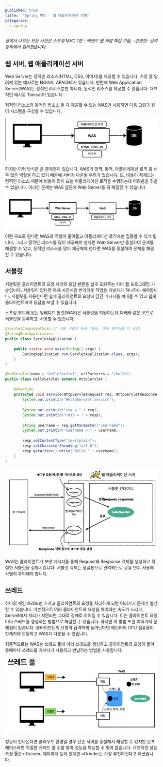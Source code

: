 ```yaml
---
published: true
title:  "Spring MVC - 웹 애플리케이션 이해"
categories:
  - spring
---
```


*글에서 나오는 모든 사진은 스프링 MVC 1편 - 백엔드 웹 개발 핵심 기술, -김영한- 님의 강의에서 캡처했습니다.*

## 웹 서버, 웹 애플리케이션 서버

Web Server는 정적인 리소스(HTML, CSS, 이미지)를 제공할 수 있습니다. 가장 잘 알려져 있는 예시로는 NGINX, APACHE가 있습니다. 반면에 Web Application Server(WAS)는 정적인 리로스뿐만 아니라, 동적인 리소스를 제공할 수 있습니다. 대표적인 예시로 Tomcat이 있습니다.

정적인 리소스와 동적인 리소스 둘 다 제공할 수 있는 WAS만 사용하면 다음 그림과 같이 시스템을 구성할 수 있습니다.

![WAS1](https://github.com/02ggang9/02ggang9.github.io/blob/master/_posts/images/spring/mvc/Chapter1/WAS.png?raw=true "출처: 스프링 MVC 1편 - 백엔드 웹 개발 핵심 기술 -김영한-")

하지만 이런 방식은 큰 문제점이 있습니다. WAS가 정적, 동적, 어플리케이션 로직 등 너무 많은 역할을 하고 있기 때문에 서버가 다운될 우려가 있습니다. 또, 비용이 적게드는 정적인 리소스 때문에 비용이 많이 드는 어플리케이션 로직을 수행하는데 어려움을 겪을 수 있습니다. 이러한 문제는 WAS 앞단에 Web Server를 둬 해결할 수 있습니다.

![WAS2](https://github.com/02ggang9/02ggang9.github.io/blob/master/_posts/images/spring/mvc/Chapter1/WAS2.png?raw=true "출처: 스프링 MVC 1편 - 백엔드 웹 개발 핵심 기술 -김영한-")

이런 구조로 된다면 WAS의 역할이 줄어들고 어플리케이션 로직에만 집중할 수 있게 됩니다. 그리고 정적인 리소스를 많이 제공해야 한다면 Web Server만 증설하여 문제를 해결할 수 있고, 동적인 리소스를 많이 제공해야 한다면 WAS를 증설하여 문제를 해결할 수 있습니다.

## 서블릿

서블릿은 클라이언트의 요청 처리와 응답 반환을 쉽게 도와주는 자바 웹 프로그래밍 기술입니다. 서블릿이 없다면 아래 사진처럼 번거러운 작업을 개발자가 하나하나 해야합니다. 서블릿을 사용한다면 쉽게 클라이언트의 요청에 담긴 메시지를 꺼내올 수 있고 쉽게 클라이언트에게 응답을 보낼 수 있습니다.

스프링 부트에 있는 임베디드 톰캣(WAS)은 서블릿을 지원하는데 아래와 같은 코드로 서블릿을 등록하고, 사용할 수 있습니다.

~~~java
@ServletComponentScan // 자동 서블릿 등록 (동등, 하위 패키지를 다 뒤짐)
@SpringBootApplication
public class ServletApplication {

	public static void main(String[] args) {
		SpringApplication.run(ServletApplication.class, args);
	}
}
~~~

~~~java
@WebServlet(name = "helloServlet", urlPatterns = "/hello")
public class HelloServlet extends HttpServlet {

    @Override
    protected void service(HttpServletRequest req, HttpServletResponse resp) throws ServletException, IOException {
        System.out.println("HelloServlet.service");

        System.out.println("req = " + req);
        System.out.println("resp = " + resp);

        String username = req.getParameter("username");
        System.out.println("username = " + username);

        resp.setContentType("text/plain");
        resp.setCharacterEncoding("utf-8");
        resp.getWriter().write("hello " + username);
    }
}

~~~

![Servlet](https://github.com/02ggang9/02ggang9.github.io/blob/master/_posts/images/spring/mvc/Chapter1/서블릿2.png?raw=true "출처: 스프링 MVC 1편 - 백엔드 웹 개발 핵심 기술 -김영한-")

WAS는 클라이언트가 보낸 메시지를 통해 Request와 Response 객체를 생성하고 적절한 서블릿을 실행시킵니다. 서블릿 객체는 싱글톤으로 관리되므로 공유 변수 사용에 각별히 주의해야 합니다.


## 쓰레드

하나의 메인 쓰레드만 가지고 클라이언트의 요청을 처리하게 되면 여러가지 문제가 발생할 수 있습니다. 기본적으로 여러 클라이언트의 요청을 처리하는 속도가 느리고, Servlet에서 처리가 지연되면 그대로 장애로 이어질 수 있습니다. 이는 클라이언트 요청마다 쓰레드를 생성하는 방법으로 해결할 수 있습니다. 하지만 이 방법 또한 여러가지 문제점이 있습니다. 클라이언트의 요청이 급격하게 늘어난다면 메모리와 CPU 점유율이 한계치에 도달하고 WAS가 다운될 수 있습니다.

최종적으로는 WAS는 쓰레드 풀에 미리 쓰레드를 생성하고 클라이언트의 요청이 들어올때마다 쓰레드를 가져다가 사용하고 반납하는 방법을 사용합니다. 

![Thread](https://github.com/02ggang9/02ggang9.github.io/blob/master/_posts/images/spring/mvc/Chapter1/쓰레드1.png?raw=true "출처: 스프링 MVC 1편 - 백엔드 웹 개발 핵심 기술 -김영한-")

성능이 안나온다면 클라우드 환경일 경우 단순 서버를 증설해서 해결할 수 있지만 온프레미스라면 적절한 쓰레드 풀 수를 찾아 성능을 튜닝할 수 밖에 없습니다. 대표적인 성능 측정 툴은 nGrinder, 제이미터 등이 있지만 nGrinder는 가장 추천하신다고 하셨습니다.

